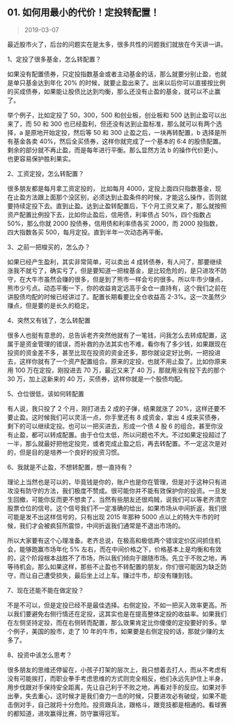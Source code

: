 ## 01. 如何用最小的代价！定投转配置！
> 2019-03-07

最近股市火了，后台的问题实在是太多，很多共性的问题我们就放在今天讲一讲。

1、定投了很多基金，怎么转配置？

如果没有配置债券，只定投指数基金或者主动基金的话，那么就要分别止盈，也就是单只基金达到年化 20% 的时候，就要止盈出来了。出来以后你可以直接按比例的买成债券，如果能让股债比达到均衡，那么还没有止盈的基金，就可以不止赢了。

举个例子，比如定投了 50，300，500 和创业板，创业板和 500 达到止盈可以出来了，而 50 和 300 也已经盈利，但还没有达到止盈标准，那么就可以有两个选择，a 是原地开始定投，然后等 50 和 300 止盈之后，一块再转配置，b 选择是所有基金各卖 40%，然后全买债券，这样你就完成了一个基本的 6:4 的股债配置。剩余的部分就不再止盈，而是每年进行平衡。那么显然方法 b 的操作代价更小。也更容易保护胜利果实。

2、工资定投，怎么转配置？

很多朋友都是每月拿工资定投的， 比如每月 4000，定投上面四只指数基金，现在止盈方法跟上面那个没区别，必须达到止盈条件的时候，才能这么操作，否则就要持续定投下去。直到止盈。达到止盈转配置后，下个月工资又来了，那么就按照资产配置比例投下去，比如你止盈后，信用债，利率债占 50%，四个指数占 50%，那么你就 2000 投债券，信用债和利率债各买 2000，而 2000 投指数，四大指数各买 500，每月定投。直到半年一次动态再平衡。

3、之前一把梭买的，怎么办？

如果已经产生盈利，其实非常简单，可以卖出 4 成转债券，有人问了，那要继续涨我不就亏了，确实亏了，但是要知道一把梭基金，是比较危险的，是只进攻不防守，在大牛市虽然会赚的很多，但是到了熊市一样会亏的很多。所以牛市少赚点，熊市少亏点。动态平衡一下，你的收益肯定远高于全仓一直持有，这个我们之前在讲股债均配的时候已经讲过了。配置长期看要比全仓收益高 2-3%。这一次虽然少赚点，但是要的是长久的稳定。

4、突然又有钱了，怎么转配置

很多人也挺有意思的，总告诉老齐突然他就有了一笔钱，问我怎么去转成配置，这属于是资金管理的错误，而补救的办法其实也不难，看你有了多少钱，如果跟现在投资的资金差不多，甚至比现在投资的资金还多，那你就设定好比例，一把投进去，这样你就有了一个资产配置组合。原来的定投，也就不用止盈了。比如你原来用 100 万在定投，刚投进去 70 万，最近又来了 40 万，那就用没有投下去的那个 30 万，加上这新来的 40 万，买债券，这样你就是一个股债均配。

5、仓位很低，该如何转配置

有人说，我只投了 2 个月，刚打进去 2 成的子弹，结果就涨了 20%，这样还要不要止盈。这时候我们可以灵活一点，你手里还有 8 成资金，拿出 4 成来买债券，剩下的可以继续定投。也可以一把买进去，形成一个债 4 股 6 的组合。甚至你没有止盈，都可以转成配置。由于仓位太低，所以问题也不大。不过如果定投超过了一半，那么就最好把他定投完，或者完成止盈之后，再去转配置。不一定这次是对的，但是目的是培养一个良好的投资习惯。

6、我就是不止盈，不想转配置，想一直持有？

理论上当然也是可以的，毕竟钱是你的，账户也是你在管理，但是对于这种只有进攻没有防守的方法，我们极度不赞成。很可能你并不能有效保护你的投资。一旦发生回撤，可能你反而更不想卖了。当然有些朋友还很鸡贼，说我们可以等老齐清空股票仓位的信号。这个信号我们不一定准确的给出，如果市场从中间折返，我们很可能是发不出这样信号的，只有出现 2015 年那种 5000 点以上的特大牛市的时候，我们才会被疯狂所震惊，中间折返我们通常是不退出市场的。

所以大家要有这个心理准备。老齐总说，在极高和极低两个错误定价区间抓住机会，能够跑赢市场年化 5% 左右，而在中间价格之下，价格基本上是均衡和有效的，这个阶段根本战胜不了市场，所以我们倾向于跟随市场。先立于不败之地，再等待机会。那么如果这样，那些不止盈也不转配置的朋友，你们很可能因为缺乏防守，而让自己遭受损失，最后坐上过上车。赚过牛市，却没有赚到钱。

7、现在还能不能在做定投？

不是不可以，但是定投已经不是最佳选择。右侧定投，不如一把买入效率更高。所以我们要避免右侧行情还在定投，这其实也是在提高整体定投的收益率。如果我们在左侧坚持定投，而在右侧转而配置，那么效果肯定比你傻傻的定投要好的多。举个例子，美国的股市，走了 10 年的牛市，如果要是右侧定投的话，那就少赚的太多了。

8、投资中该怎么思考？

很多朋友的思维还停留在，小孩子打架的层次上，我只想着去打人，而从不考虑有没有可能挨打，而职业拳手考虑思维的方式则完全相反，他们永远先护住上半身，用步伐跟对手保持安全距离，先让自己利于不败之地，再看对手的反应。如果对手出拳，失去重心，这时候才是我们奋力一击的时候，只要进攻必有破绽，如果不能击倒对手，自己就将十分危险。投资跟兵法，跟格斗，跟竞技都是相通的。看球赛的都知道，进攻赢得比赛，防守赢得冠军。





